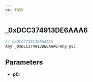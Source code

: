 ```yaml
---
ns: TASK
---
```

## _0xDCC374913DE6AAA6

```c
// 0xDCC374913DE6AAA6
Any _0xDCC374913DE6AAA6(Any p0);
```

## Parameters
* **p0**:
